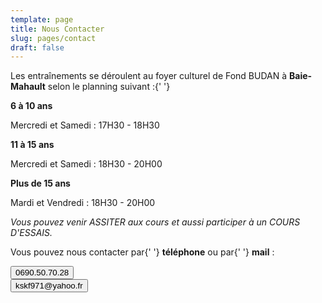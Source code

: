 ```yaml
---
template: page
title: Nous Contacter
slug: pages/contact
draft: false
---
```

Les entraînements se déroulent au foyer culturel de Fond BUDAN à **Baie-Mahault** selon le planning suivant :{' '}

<div>

<div>

**6 à 10 ans**

Mercredi et Samedi : 17H30 - 18H30

</div>

<div>

**11 à 15 ans**

Mercredi et Samedi : 18H30 - 20H00

</div>

<div>

**Plus de 15 ans**

Mardi et Vendredi : 18H30 - 20H00

</div>

</div>

_Vous pouvez venir ASSITER aux cours et aussi participer à un COURS D'ESSAIS._

Vous pouvez nous contacter par{' '} **téléphone** ou par{' '} **mail** :

[<button>0690.50.70.28</button>](tel:+590690507028)  
[<button>kskf971@yahoo.fr</button>](mailto:kskf971@yahoo.fr)
